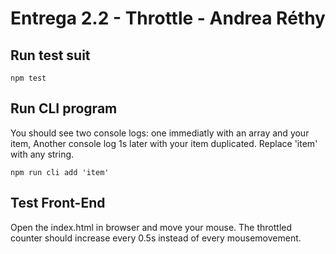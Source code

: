# Entrega 2.2 - Throttle - Andrea Réthy

## Run test suit

```
npm test
```

## Run CLI program

You should see two console logs: one immediatly with an array and your item, Another console log 1s later with your item duplicated. Replace 'item' with any string.

```
npm run cli add 'item'
```

## Test Front-End

Open the index.html in browser and move your mouse. The throttled counter should increase every 0.5s instead of every mousemovement.
